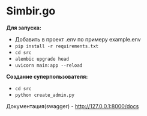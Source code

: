 # Simbir.go

**Для запуска:**
- Добавить в проект .env по примеру example.env
- `pip install -r requirements.txt`
- `cd src`
- `alembic upgrade head`
- `uvicorn main:app --reload`

**Создание суперпользователя:**
- `cd src`
- `python create_admin.py`

Документация(swagger) - http://127.0.0.1:8000/docs
